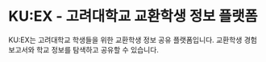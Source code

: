 # KU:EX - 고려대학교 교환학생 정보 플랫폼

KU:EX는 고려대학교 학생들을 위한 교환학생 정보 공유 플랫폼입니다. 교환학생 경험보고서와 학교 정보를 탐색하고 공유할 수 있습니다.
